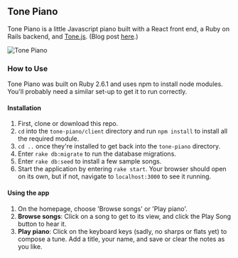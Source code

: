 ## Tone Piano

Tone Piano is a little Javascript piano built with a React front end, a Ruby on Rails backend, and [Tone.js](https://tonejs.github.io/). (Blog post [here](https://chrissygonzalez.github.io/building_a_piano_with_javascript).)

![Tone Piano](https://i.imgur.com/hfANoZy.gif)

### How to Use

Tone Piano was built on Ruby 2.6.1 and uses npm to install node modules. You'll probably need a similar set-up to get it to run correctly. 

#### Installation

1. First, clone or download this repo.
2.  `cd` into the `tone-piano/client` directory and run `npm install` to install all the required module.
3. `cd ..` once they're installed to get back into the `tone-piano` directory.
4. Enter `rake db:migrate` to run the database migrations.
5. Enter `rake db:seed` to install a few sample songs.
6. Start the application by entering `rake start`. Your browser should open on its own, but if not, navigate to `localhost:3000` to see it running.

#### Using the app

1. On the homepage, choose 'Browse songs' or 'Play piano'.
2. **Browse songs**: Click on a song to get to its view, and click the Play Song button to hear it.
3. **Play piano**: Click on the keyboard keys (sadly, no sharps or flats yet) to compose a tune. Add a title, your name, and save or clear the notes as you like.